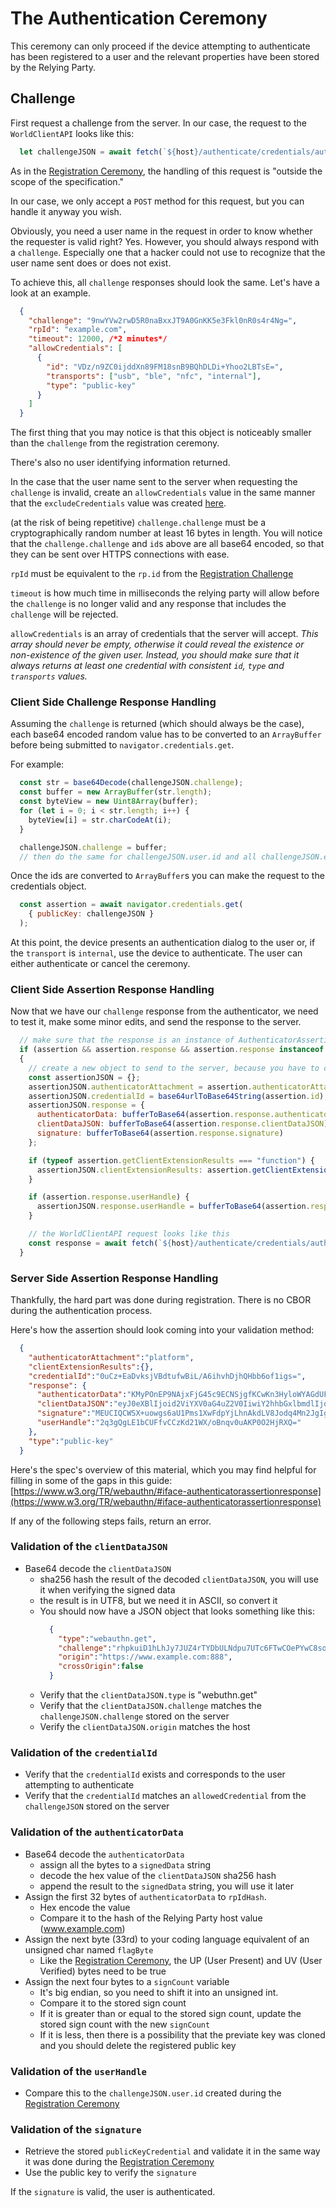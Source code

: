 # <a id="authenticationCeremony"></a> The Authentication Ceremony

This ceremony can only proceed if the device attempting to authenticate has been registered to a user and the relevant properties have been stored by the Relying Party.

## <a id="authenticationChallenge"></a> Challenge
First request a challenge from the server. In our case, the request to the `WorldClientAPI` looks like this:
```javascript
  let challengeJSON = await fetch(`${host}/authenticate/credentials/auth/challenge`, { method: "POST" });
```

As in the [Registration Ceremony](registration.md#registrationChallenge), the handling of this request is "outside the scope of the specification."

In our case, we only accept a `POST` method for this request, but you can handle it anyway you wish.

Obviously, you need a user name in the request in order to know whether the requester is valid right? Yes. However, you should always respond with a `challenge`. Especially one that a hacker could not use to recognize that the user name sent does or does not exist. 

To achieve this, all `challenge` responses should look the same. Let's have a look at an example.

```json
  {
    "challenge": "9nwYVw2rwD5R0naBxxJT9A0GnKK5e3Fkl0nR0s4r4Ng=",
    "rpId": "example.com",
    "timeout": 12000, /*2 minutes*/
    "allowCredentials": [
      {
        "id": "VDz/n9ZC0ijddXn89FM18snB9BQhDLDi+Yhoo2LBTsE=",
        "transports": ["usb", "ble", "nfc", "internal"],
        "type": "public-key"
      }
    ]
  }
```

The first thing that you may notice is that this object is noticeably smaller than the `challenge` from the registration ceremony.

There's also no user identifying information returned.

In the case that the user name sent to the server when requesting the `challenge` is invalid, create an `allowCredentials` value in the same manner that the `excludeCredentials` value was created [here](registration.md#excludeCredentials).

(at the risk of being repetitive)
`challenge.challenge` must be a cryptographically random number at least 16 bytes in length. You will notice that the `challenge.challenge` and `id`s above are all base64 encoded, so that they can be sent over HTTPS connections with ease.

`rpId` must be equivalent to the `rp.id` from the [Registration Challenge](registration.md#rpObject)

`timeout` is how much time in milliseconds the relying party will allow before the `challenge` is no longer valid and any response that includes the `challenge` will be rejected.

`allowCredentials` is an array of credentials that the server will accept. <em>This array should never be empty, otherwise it could reveal the existence or non-existence of the given user. Instead, you should make sure that it always returns at least one credential with consistent `id`, `type` and `transports` values.</em>

### <a id="authenticationClientChallenge"></a> Client Side Challenge Response Handling
Assuming the `challenge` is returned (which should always be the case), each base64 encoded random value has to be converted to an `ArrayBuffer` before being submitted to `navigator.credentials.get`.

For example:
```javascript
  const str = base64Decode(challengeJSON.challenge);
  const buffer = new ArrayBuffer(str.length);
  const byteView = new Uint8Array(buffer);
  for (let i = 0; i < str.length; i++) {
    byteView[i] = str.charCodeAt(i);
  }

  challengeJSON.challenge = buffer;
  // then do the same for challengeJSON.user.id and all challengeJSON.excludeCredentials ids
```

Once the ids are converted to `ArrayBuffer`s you can make the request to the credentials object.

```javascript
  const assertion = await navigator.credentials.get(
    { publicKey: challengeJSON }
  );
```

At this point, the device presents an authentication dialog to the user or, if the `transport` is `internal`, use the device to authenticate. The user can either authenticate or cancel the ceremony.

### <a id="clientSideAttestationResponse"></a> Client Side Assertion Response Handling
Now that we have our `challenge` response from the authenticator, we need to test it, make some minor edits, and send the response to the server.

```javascript
  // make sure that the response is an instance of AuthenticatorAssertionResponse
  if (assertion && assertion.response && assertion.response instanceof window.AuthenticatorAssertionResponse)
  {
    // create a new object to send to the server, because you have to convert the ArrayBuffers back to base64 encoded values
    const assertionJSON = {};
    assertionJSON.authenticatorAttachment = assertion.authenticatorAttachment;
    assertionJSON.credentialId = base64urlToBase64String(assertion.id);
    assertionJSON.response = {
      authenticatorData: bufferToBase64(assertion.response.authenticatorData),
      clientDataJSON: bufferToBase64(assertion.response.clientDataJSON),
      signature: bufferToBase64(assertion.response.signature)
    };

    if (typeof assertion.getClientExtensionResults === "function") {
      assertionJSON.clientExtensionResults: assertion.getClientExtensionResults();
    }

    if (assertion.response.userHandle) {
      assertionJSON.response.userHandle = bufferToBase64(assertion.response.userHandle);
    }

    // the WorldClientAPI request looks like this
    const response = await fetch(`${host}/authenticate/credentials/auth`, { method: "POST" });
  }
```

### <a id=""></a> Server Side Assertion Response Handling

Thankfully, the hard part was done during registration. There is no CBOR during the authentication process. 

Here's how the assertion should look coming into your validation method:

```json
  {
    "authenticatorAttachment":"platform",
    "clientExtensionResults":{},
    "credentialId":"0uCz+EaDvksjVBdtufwBiL/A6ihvhDjhQHbb6of1igs=",
    "response": {
      "authenticatorData":"KMyPOnEP9NAjxFjG45c9ECNSjgfKCwKn3HyloWYAGdUFAAAAAg==",
      "clientDataJSON":"eyJ0eXBlIjoid2ViYXV0aG4uZ2V0IiwiY2hhbGxlbmdlIjoicmhwa3VpRDFoTGhKeTdKVVo0clRZRGJVTE5kcHU3VVRjNkZUd0NPZVBZd0M4c29oSTk2YVRnWDkyUjZnQ1ZkdVFZcm8tZEJDYzA4N2RNOWk1NjlwVUEiLCJvcmlnaW4iOiJodHRwczovL21haWwuamVkaS50ZXN0IiwiY3Jvc3NPcmlnaW4iOmZhbHNlfQ==",
      "signature":"MEUCIQCWSX+uowgs6aU1Pms1XwFdpYjLhnAkdLV8Jodq4Mn2JgIgXY8/TSfnMrB8ie2jSpzBpqCD5b1YcV3J+70NlWToX5o=",
      "userHandle":"2q3gQgLE1bCUFfvCCzKd21WX/oBnqv0uAKP0O2HjRXQ="
    },
    "type":"public-key"
  }
```

Here's the spec's overview of this material, which you may find helpful for filling in some of the gaps in this guide: [https://www.w3.org/TR/webauthn/#iface-authenticatorassertionresponse](https://www.w3.org/TR/webauthn/#iface-authenticatorassertionresponse)

If any of the following steps fails, return an error.

### Validation of the `clientDataJSON`
- Base64 decode the `clientDataJSON`
  - sha256 hash the result of the decoded `clientDataJSON`, you will use it when verifying the signed data
  - the result is in UTF8, but we need it in ASCII, so convert it
  - You should now have a JSON object that looks something like this:
    ```json
      {
        "type":"webauthn.get",
        "challenge":"rhpkuiD1hLhJy7JUZ4rTYDbULNdpu7UTc6FTwCOePYwC8sohI96aTgX92R6gCVduQYro-dBCc087dM9i569pUA",
        "origin":"https://www.example.com:888",
        "crossOrigin":false
      }
    ```
  - Verify that the `clientDataJSON.type` is "webuthn.get"
  - Verify that the `clientDataJSON.challenge` matches the `challengeJSON.challenge` stored on the server
  - Verify the `clientDataJSON.origin` matches the host

### Validation of the `credentialId`
  - Verify that the `credentialId` exists and corresponds to the user attempting to authenticate
  - Verify that the `credentialId` matches an `allowedCredential` from the `challengeJSON` stored on the server

### Validation of the `authenticatorData`
- Base64 decode the `authenticatorData`
  - assign all the bytes to a `signedData` string
  - decode the hex value of the `clientDataJSON` sha256 hash
  - append the result to the `signedData` string, you will use it later
- Assign the first 32 bytes of `authenticatorData` to `rpIdHash`.
  - Hex encode the value
  - Compare it to the hash of the Relying Party host value (www.example.com)
- Assign the next byte (33rd) to your coding language equivalent of an unsigned char named `flagByte`
  - Like the [Registration Ceremony](registration.md#attestationObjectValidation), the UP (User Present) and UV (User Verified) bytes need to be true
- Assign the next four bytes to a `signCount` variable
  - It's big endian, so you need to shift it into an unsigned int. 
  - Compare it to the stored sign count
  - If it is greater than or equal to the stored sign count, update the stored sign count with the new `signCount`
  - If it is less, then there is a possibility that the previate key was cloned and you should delete the registered public key

### Validation of the `userHandle`
- Compare this to the `challengeJSON.user.id` created during the [Registration Ceremony](registration.md#registrationChallenge)

### Validation of the `signature`
- Retrieve the stored `publicKeyCredential` and validate it in the same way it was done during the [Registration Ceremony](registration.md#credentialPublicKeyValidation)
- Use the public key to verify the `signature`

If the `signature` is valid, the user is authenticated.



